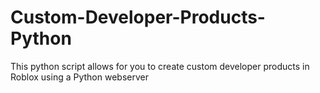 # Custom-Developer-Products-Python
This python script allows for you to create custom developer products in Roblox using a Python webserver
